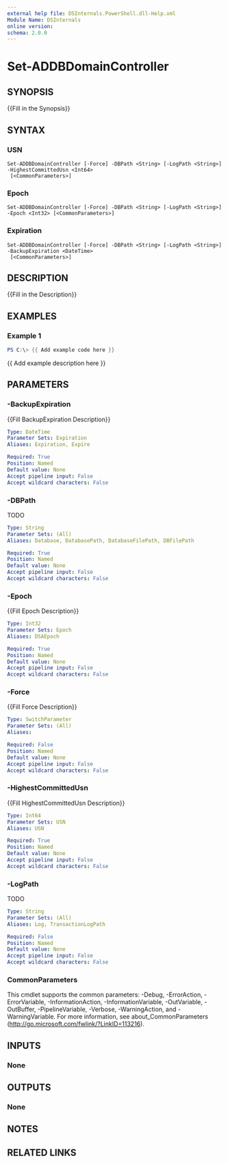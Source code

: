 ```yaml
---
external help file: DSInternals.PowerShell.dll-Help.xml
Module Name: DSInternals
online version:
schema: 2.0.0
---
```


# Set-ADDBDomainController

## SYNOPSIS
{{Fill in the Synopsis}}

## SYNTAX

### USN
```
Set-ADDBDomainController [-Force] -DBPath <String> [-LogPath <String>] -HighestCommittedUsn <Int64>
 [<CommonParameters>]
```

### Epoch
```
Set-ADDBDomainController [-Force] -DBPath <String> [-LogPath <String>] -Epoch <Int32> [<CommonParameters>]
```

### Expiration
```
Set-ADDBDomainController [-Force] -DBPath <String> [-LogPath <String>] -BackupExpiration <DateTime>
 [<CommonParameters>]
```

## DESCRIPTION
{{Fill in the Description}}

## EXAMPLES

### Example 1
```powershell
PS C:\> {{ Add example code here }}
```

{{ Add example description here }}

## PARAMETERS

### -BackupExpiration
{{Fill BackupExpiration Description}}

```yaml
Type: DateTime
Parameter Sets: Expiration
Aliases: Expiration, Expire

Required: True
Position: Named
Default value: None
Accept pipeline input: False
Accept wildcard characters: False
```

### -DBPath
TODO

```yaml
Type: String
Parameter Sets: (All)
Aliases: Database, DatabasePath, DatabaseFilePath, DBFilePath

Required: True
Position: Named
Default value: None
Accept pipeline input: False
Accept wildcard characters: False
```

### -Epoch
{{Fill Epoch Description}}

```yaml
Type: Int32
Parameter Sets: Epoch
Aliases: DSAEpoch

Required: True
Position: Named
Default value: None
Accept pipeline input: False
Accept wildcard characters: False
```

### -Force
{{Fill Force Description}}

```yaml
Type: SwitchParameter
Parameter Sets: (All)
Aliases:

Required: False
Position: Named
Default value: None
Accept pipeline input: False
Accept wildcard characters: False
```

### -HighestCommittedUsn
{{Fill HighestCommittedUsn Description}}

```yaml
Type: Int64
Parameter Sets: USN
Aliases: USN

Required: True
Position: Named
Default value: None
Accept pipeline input: False
Accept wildcard characters: False
```

### -LogPath
TODO

```yaml
Type: String
Parameter Sets: (All)
Aliases: Log, TransactionLogPath

Required: False
Position: Named
Default value: None
Accept pipeline input: False
Accept wildcard characters: False
```

### CommonParameters
This cmdlet supports the common parameters: -Debug, -ErrorAction, -ErrorVariable, -InformationAction, -InformationVariable, -OutVariable, -OutBuffer, -PipelineVariable, -Verbose, -WarningAction, and -WarningVariable. For more information, see about_CommonParameters (http://go.microsoft.com/fwlink/?LinkID=113216).

## INPUTS

### None

## OUTPUTS

### None

## NOTES

## RELATED LINKS
